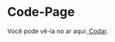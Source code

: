 # Code-Page
Você pode vê-la no ar aqui:<a href="https://nicolasgaldino.github.io/Code-Page/"> Codar</a>.
